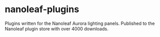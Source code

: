 # nanoleaf-plugins
Plugins written for the Nanoleaf Aurora lighting panels. Published to the Nanoleaf plugin store with over 4000 downloads.
